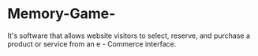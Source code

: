 # Memory-Game-
It's software that allows website visitors to select, reserve, and purchase a product or service from an e - Commerce interface.
